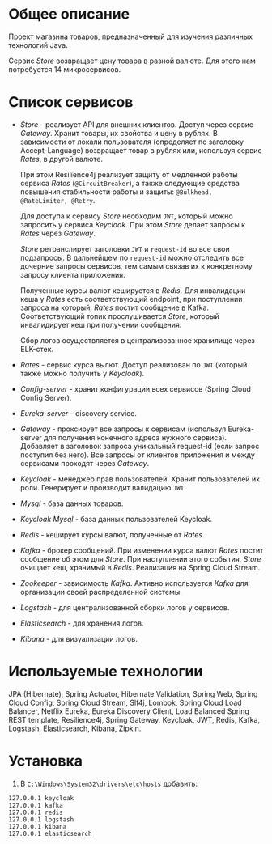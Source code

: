 # Общее описание
Проект магазина товаров, предназначенный для изучения различных технологий Java.

Сервис *Store* возвращает цену товара в разной валюте. Для этого нам потребуется 14 микросервисов.

# Список сервисов
- *Store* - реализует API для внешних клиентов. Доступ через сервис *Gateway*. Хранит товары, их свойства и цену в рублях. В зависимости от локали пользователя (определяет по заголовку Accept-Language) возвращает товар в рублях или, используя сервис *Rates*, в другой валюте.

    При этом Resilience4j реализует защиту от медленной работы сервиса *Rates* (`@CircuitBreaker`), а также следующие средства повышения стабильности работы и защиты: `@Bulkhead,  @RateLimiter, @Retry`.
    
    Для доступа к сервису *Store* необходим `JWT`, который можно запросить у сервиса *Keycloak*. При этом *Store* делает запросы к *Rates* через *Gateway*.
    
    *Store* ретранслирует заголовки `JWT` и `request-id` во все свои подзапросы. В дальнейшем по `request-id` можно отследить все дочерние запросы сервисов, тем самым связав их к конкретному запросу клиента приложения.
    
    Полученные курсы валют кешируется в *Redis*. Для инвалидации кеша у *Rates* есть соответствующий endpoint, при поступлении запроса на который, *Rates* постит сообщение в Kafka. Соответствующий топик прослушивается *Store*, который инвалидирует кеш при получении сообщения.
    
    Сбор логов осуществляется в централизованное хранилище через ELK-стек.
    
- *Rates* - сервис курса вылют. Доступ реализован по `JWT` (который также можно получить у *Keycloak*).
- *Config-server* - хранит конфигурации всех сервисов (Spring Cloud Config Server).
- *Eureka-server* - discovery service.
- *Gateway* - проксирует все запросы к сервисам (используя Eureka-server для получения конечного адреса нужного сервиса). Добавляет в заголовок запроса уникальный request-id (если запрос поступил без него). Все запросы от клиентов приложения и между сервисами проходят через *Gateway*.
- *Keycloak* - менеджер прав пользователей. Хранит пользователей их роли. Генерирует и производит валидацию `JWT`.
- *Mysql* - база данных товаров.
- *Keycloak Mysql* - база данных пользователей Keycloak.
- *Redis* - кеширует курсы валют, полученные от *Rates*.
- *Kafka* - брокер сообщений. При изменении курса валют *Rates* постит сообщение об этом для *Store*. При наступлении этого события, *Store* очищает кеш, хранимый в *Redis*. Реализация на Spring Cloud Stream.
- *Zookeeper* - зависимость *Kafka*. Активно используется *Kafka* для организации своей распределенной системы.
- *Logstash* - для централизованной сборки логов у сервисов.
- *Elasticsearch* - для хранения логов.
- *Kibana* - для визуализации логов.

# Используемые технологии
JPA (Hibernate), Spring Actuator, Hibernate Validation, Spring Web, Spring Cloud Config, Spring Cloud Stream, Slf4j, Lombok, Spring Cloud Load Balancer, Netflix Eureka, Eureka Discovery Client, Load Balanced Spring REST template, Resilience4j, Spring Gateway, Keycloak, JWT, Redis, Kafka, Logstash, Elasticsearch, Kibana, Zipkin.
  
# Установка

1. В `C:\Windows\System32\drivers\etc\hosts` добавить:
```
127.0.0.1 keycloak
127.0.0.1 kafka
127.0.0.1 redis
127.0.0.1 logstash
127.0.0.1 kibana
127.0.0.1 elasticsearch
```